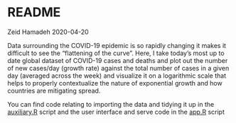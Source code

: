 README
================
Zeid Hamadeh
2020-04-20

Data surrounding the COVID-19 epidemic is so rapidly changing it makes it difficult to see the “flattening of the curve”. Here, I take today’s most up to date global dataset of COVID-19 cases and deaths and plot out the number of new cases/day (growth rate) against the total number of cases in a given day (averaged across the week) and visualize it on a logarithmic scale that helps to properly contextualize the nature of exponential growth and how countries are mitigating spread.

You can find code relating to importing the data and tidying it up in the [auxiliary.R](https://github.com/zhamadeh/Covid19_ExponentialGrowth_Shiny/blob/master/auxiliary.R) script and the user interface and serve code in the [app.R](https://github.com/zhamadeh/Covid19_ExponentialGrowth_Shiny/blob/master/app.R) script
